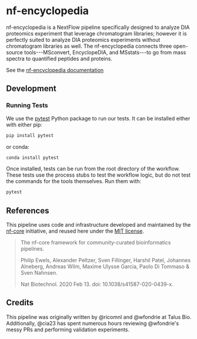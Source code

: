 # nf-encyclopedia

nf-encyclopedia is a NextFlow pipeline specifically designed to analyze DIA proteomics experiment that leverage chromatogram libraries; however it is perfectly suited to analyze DIA proteomics experiments without chromatogram libraries as well. 
The nf-encyclopedia connects three open-source tools---MSconvert, EncyclopeDIA, and MSstats---to go from mass spectra to quantified peptides and proteins. 

See the [nf-encyclopedia documentation](https://TalusBio.github.io/nf-encyclopedia)

## Development
### Running Tests
We use the [pytest](https://docs.pytest.org/en/7.0.x/contents.html) Python package to run our tests. It can be installed either with either pip:

```sh
pip install pytest
```

or conda:

``` sh
conda install pytest
```

Once installed, tests can be run from the root directory of the workflow. These tests use the process stubs to test the workflow logic, but do not test the commands for the tools themselves. Run them with:

``` sh
pytest
```

## References

This pipeline uses code and infrastructure developed and maintained by the [nf-core](https://nf-co.re) initiative, and reused here under the [MIT license](https://github.com/nf-core/tools/blob/master/LICENSE).

> The nf-core framework for community-curated bioinformatics pipelines.
>
> Philip Ewels, Alexander Peltzer, Sven Fillinger, Harshil Patel, Johannes Alneberg, Andreas Wilm, Maxime Ulysse Garcia, Paolo Di Tommaso & Sven Nahnsen.
>
> Nat Biotechnol. 2020 Feb 13. doi: 10.1038/s41587-020-0439-x.

## Credits

This pipeline was originally written by @ricomnl and @wfondrie at Talus Bio. 
Additionally, @cia23 has spent numerous hours reviewing @wfondrie's messy PRs and performing validation experiments. 

